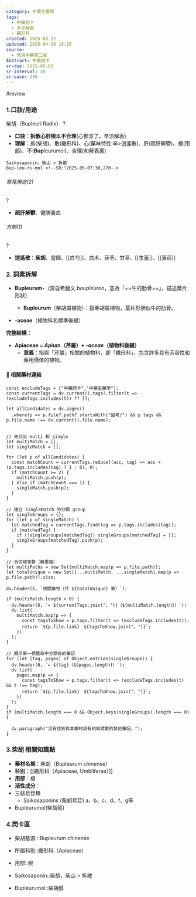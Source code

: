 ```yaml
---
category: 中藥生藥學
tags:
  - 中藥詞卡
  - 辛涼解表
  - 繖形科
created: 2025-03-22
updated: 2025-04-19 18:15
source:
  - 常用中藥第二版
Abstract: 中藥詞卡
sr-due: 2025-05-03
sr-interval: 26
sr-ease: 250
---
```

#review 

### 1.口訣/用途
柴胡（Bupleuri Radix）
?
- **口訣**：**拆散心肝根**本**不合理**(心都涼了，辛涼解表)
- **理解**：拆(柴胡)、散(繖形科)、心(藥味特性:辛>逍遙散)、肝(疏肝解鬱)、根(用部)、不(**Bup**leurumol)、合理(和解表裏)
> 
	Saikosaponin，柴山 > 拆散 
	Bup-leu-ru-mol <!--SR:!2025-05-07,30,270-->



###### 常見用途(2)
?
- **疏肝解鬱**、健脾養血 <!--SR:!2025-04-22,15,250-->

###### 方劑(1)
?
- **逍遙散**：**柴胡**、當歸、[[白芍]]、白术、茯苓、甘草、[[生薑]]、[[薄荷]] <!--SR:!2025-05-05,28,270-->

### 2. 詞素拆解

- **Bupleurum-**（源自希臘文 *boupleuron*，意為「==牛的肋骨==」，描述葉片形狀） 
  
  - **Bupleurum**（柴胡屬植物）：指柴胡屬植物，葉片形狀似牛的肋骨。 

- **-aceae**（植物科名標準後綴）

**完整結構：**

- **Apiaceae = *Apium*（芹屬）+ *-aceae*（植物科後綴）**  
  - **意義**：指與「芹屬」相關的植物科，即「繖形科」，包含許多具有芳香性和藥用價值的植物。



#### 📌 相關藥材連結


```dataviewjs
const excludeTags = ["中藥詞卡","中藥生藥學"];
const currentTags = dv.current().tags?.filter(t => !excludeTags.includes(t)) ?? [];

let allCandidates = dv.pages()
  .where(p => p.file?.path?.startsWith("國考/") && p.tags && p.file.name !== dv.current().file.name);


// 先分出 multi 和 single
let multiMatch = [];
let singleMatch = [];

for (let p of allCandidates) {
  const matchCount = currentTags.reduce((acc, tag) => acc + (p.tags.includes(tag) ? 1 : 0), 0);
  if (matchCount >= 2) {
    multiMatch.push(p);
  } else if (matchCount === 1) {
    singleMatch.push(p);
  }
}

// 建立 singleMatch 的分類 group
let singleGroups = {};
for (let p of singleMatch) {
  let matchedTag = currentTags.find(tag => p.tags.includes(tag));
  if (matchedTag) {
    if (!singleGroups[matchedTag]) singleGroups[matchedTag] = [];
    singleGroups[matchedTag].push(p);
  }
}

// 合併總筆數（無重複）
let multiPaths = new Set(multiMatch.map(p => p.file.path));
let totalUnique = new Set([...multiMatch, ...singleMatch].map(p => p.file.path)).size;

dv.header(5, `相關藥物（共 ${totalUnique} 筆）`);

if (multiMatch.length > 0) {
  dv.header(6, `▸ ${currentTags.join("、")}（${multiMatch.length}）`);
  dv.list(
    multiMatch.map(p => {
      const tagsToShow = p.tags.filter(t => !excludeTags.includes(t));
      return `${p.file.link}　${tagsToShow.join("、")}`;
    })
  );
}

// 顯示單一標籤命中分類後的筆記
for (let [tag, pages] of Object.entries(singleGroups)) {
  dv.header(6, `▸ ${tag}（${pages.length}）`);
  dv.list(
    pages.map(p => {
      const tagsToShow = p.tags.filter(t => !excludeTags.includes(t) && t !== tag);
      return `${p.file.link}　${tagsToShow.join("、")}`;
    })
  );
}
if (multiMatch.length === 0 && Object.keys(singleGroups).length === 0) {

  dv.paragraph("沒有找到與本藥材具有相同標籤的其他筆記。");
}

```







### 3.柴胡 相關知識點
- **藥材名稱**：柴胡（Bupleurum chinense）
- **科別**：[[繖形科（Apiaceae, Umbliferae）]]
- **用部**：根
- **活性成分**：
- 三萜皂苷類
	- Saikosaponins (柴胡皂苷) a、b、c、d、f、g等
- Bupleurumol(柴胡醇)



### 4.閃卡區


- 柴胡基源:::Bupleurum chinense 
- 所屬科別::繖形科（Apiaceae） 
- 用部::根 
- Saikosaponin::柴胡，柴山 > 拆散 

- Bupleurumol::柴胡醇 <!--SR:!2025-04-10,3,268-->


